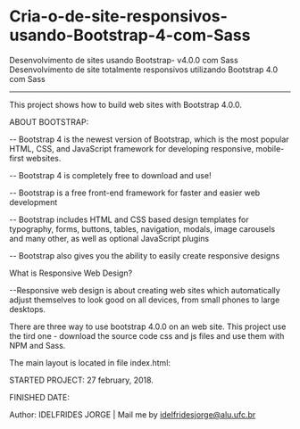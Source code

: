 # Cria-o-de-site-responsivos-usando-Bootstrap-4-com-Sass

Desenvolvimento de sites usando Bootstrap- v4.0.0 com Sass
Desenvolvimento de site totalmente responsivos utilizando Bootstrap 4.0 com Sass 

-----------------------------

This project shows how to build web sites with Bootstrap 4.0.0.

ABOUT BOOTSTRAP:

-- Bootstrap 4 is the newest version of Bootstrap, which is the most popular HTML, CSS, and JavaScript framework for developing responsive, mobile-first websites.

-- Bootstrap 4 is completely free to download and use!

-- Bootstrap is a free front-end framework for faster and easier web development

-- Bootstrap includes HTML and CSS based design templates for typography, forms, buttons, tables, navigation, modals, image carousels and many other, as well as optional JavaScript plugins

-- Bootstrap also gives you the ability to easily create responsive designs

What is Responsive Web Design?

--Responsive web design is about creating web sites which automatically adjust themselves to look good on all devices, from small phones to large desktops.

There are three way to use bootstrap 4.0.0 on an web site. This project use the tird one - download the source code css and js files and use them with NPM and Sass.

The main layout is located in file index.html:

STARTED PROJECT: 27 february, 2018.

FINISHED DATE:

Author: IDELFRIDES JORGE |
Mail me by idelfridesjorge@alu.ufc.br
